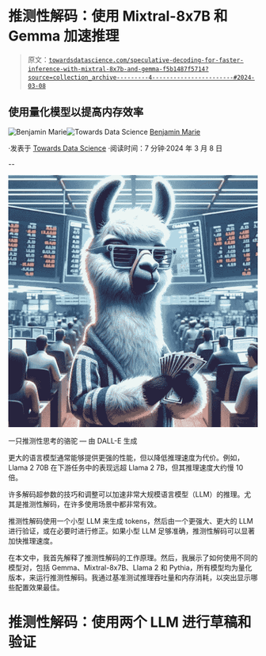 # 推测性解码：使用 Mixtral-8x7B 和 Gemma 加速推理

> 原文：[`towardsdatascience.com/speculative-decoding-for-faster-inference-with-mixtral-8x7b-and-gemma-f5b1487f5714?source=collection_archive---------4-----------------------#2024-03-08`](https://towardsdatascience.com/speculative-decoding-for-faster-inference-with-mixtral-8x7b-and-gemma-f5b1487f5714?source=collection_archive---------4-----------------------#2024-03-08)

## 使用量化模型以提高内存效率

[](https://medium.com/@bnjmn_marie?source=post_page---byline--f5b1487f5714--------------------------------)![Benjamin Marie](https://medium.com/@bnjmn_marie?source=post_page---byline--f5b1487f5714--------------------------------)[](https://towardsdatascience.com/?source=post_page---byline--f5b1487f5714--------------------------------)![Towards Data Science](https://towardsdatascience.com/?source=post_page---byline--f5b1487f5714--------------------------------) [Benjamin Marie](https://medium.com/@bnjmn_marie?source=post_page---byline--f5b1487f5714--------------------------------)

·发表于 [Towards Data Science](https://towardsdatascience.com/?source=post_page---byline--f5b1487f5714--------------------------------) ·阅读时间：7 分钟·2024 年 3 月 8 日

--

![](img/5a5b71b90758f6c6a940f19dacf2f8cc.png)

一只推测性思考的骆驼 — 由 DALL-E 生成

更大的语言模型通常能够提供更强的性能，但以降低推理速度为代价。例如，Llama 2 70B 在下游任务中的表现远超 Llama 2 7B，但其推理速度大约慢 10 倍。

许多解码超参数的技巧和调整可以加速非常大规模语言模型（LLM）的推理。尤其是推测性解码，在许多使用场景中都非常有效。

推测性解码使用一个小型 LLM 来生成 tokens，然后由一个更强大、更大的 LLM 进行验证，或在必要时进行修正。如果小型 LLM 足够准确，推测性解码可以显著加快推理速度。

在本文中，我首先解释了推测性解码的工作原理。然后，我展示了如何使用不同的模型对，包括 Gemma、Mixtral-8x7B、Llama 2 和 Pythia，所有模型均为量化版本，来运行推测性解码。我通过基准测试推理吞吐量和内存消耗，以突出显示哪些配置效果最佳。

# 推测性解码：使用两个 LLM 进行草稿和验证

